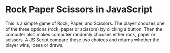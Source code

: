 # Rock Paper Scissors in JavaScript

This is a simple game of Rock, Paper, and Scissors. 
The player chooses one of the three options (rock, paper or scissors) by clicking a button. 
Then the computer also makes computer randomly chooses either rock, paper or scissors.
A JS Script compare these two choices and returns whether the player wins, loses or draws.